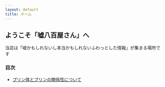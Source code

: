 ```yaml
---
layout: default
title: ホーム
---
```


## ようこそ「嘘八百屋さん」へ

当店は「嘘かもしれないし本当かもしれないふわっとした情報」が集まる場所です

### 目次
- [プリン体とプリンの関係性について](articles/2025_10_26.md)



